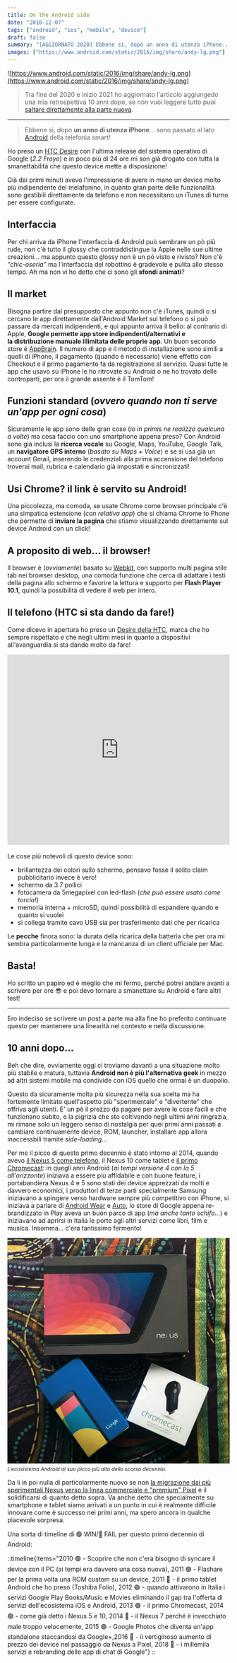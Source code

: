 ```yaml
---
title: On the Android side
date: "2010-12-07"
tags: ["android", "ios", "mobile", "device"]
draft: false
summary: "[AGGIORNATO 2020] Ebbene sì, dopo un anno di utenza iPhone... sono passato al lato [Android](https://www.android.com/) della telefonia smart!"
images: ["https://www.android.com/static/2016/img/share/andy-lg.png"]
---
```


![https://www.android.com/static/2016/img/share/andy-lg.png](https://www.android.com/static/2016/img/share/andy-lg.png)

> Tra fine del 2020 e inizio 2021 ho aggiornato l'articolo aggiungedo una mia retrospettiva 10 anni dopo, se non vuoi leggere tutto puoi [saltare direttamente alla parte nuova](#_10-anni-dopo).

---

> Ebbene sì, dopo **un anno di utenza iPhone**... sono passato al lato [Android](https://www.android.com/) della telefonia smart!

Ho preso un [HTC Desire](https://www.hdblog.it/schede-tecniche/htc-desire_i1864/) con l'ultima release del sistema operativo di Google (_2.2 Froyo_) e in poco più di 24 ore mi son già drogato con tutta la smanettabilità che questo device mette a disposizione!

Già dai primi minuti avevo l'impressione di avere in mano un device molto più indipendente del melafonino, in quanto gran parte delle funzionalità sono gestibili direttamente da telefono e non necessitano un iTunes di turno per essere configurate.

## Interfaccia

Per chi arriva da iPhone l'interfaccia di Android può sembrare un pò più rude, non c'è tutto il glossy che contraddistingue la Apple nelle sue ultime creazioni... ma appunto questo glossy non è un pò visto e rivisto? Non c'è _"chic-oseria"_ ma l'interfaccia del robottino è gradevole e pulita allo stesso tempo. Ah ma non vi ho detto che ci sono gli **sfondi animati**?

## Il market

Bisogna partire dal presupposto che appunto non c'è iTunes, quindi o si cercano le app direttamente dall'Android Market sul telefono o si può passare da mercati indipendenti, e qui appunto arriva il bello: al contrario di Apple, **Google permette app store indipendenti/alternativi e la distribuzione manuale illimitata delle proprie app**. Un buon secondo store è [AppBrain](http://www.appbrain.com/). Il numero di app e il metodo di installazione sono simili a quelli di iPhone, il pagamento (quando è necessario) viene effetto con Checkout e il primo pagamento fa da registrazione al servizio. Quasi tutte le app che usavo su iPhone le ho ritrovate su Android o ne ho trovato delle controparti, per ora il grande assente è il TomTom!

## Funzioni standard (_ovvero quando non ti serve un'app per ogni cosa_)

Sicuramente le app sono delle gran cose (_io in primis ne realizzo qualcuna a volte_) ma cosa faccio con uno smartphone appena preso? Con Android sono già inclusi la **ricerca vocale** su Google, Maps, YouTube, Google Talk, un **navigatore GPS interno** (_basato su Maps + Voice_) e se si usa già un account Gmail, inserendo le credenziali alla prima accensione del telefono troverai mail, rubrica e calendario già impostati e sincronizzati!

## Usi Chrome? il link è servito su Android!

Una piccolezza, ma comoda, se usate Chrome come browser principale c'è una simpatica estensione (_con relativa app_) che si chiama Chrome to Phone che permette di **inviare la pagina** che stiamo visualizzando direttamente sul device Android con un click!

## A proposito di web... il browser!

Il browser è (_ovviamente_) basato su [Webkit](https://webkit.org/), con supporto multi pagina stile tab nei browser desktop, una comoda funzione che cerca di adattare i testi della pagina allo schermo e favorire la lettura e supporto per **Flash Player 10.1**, quindi la possibilità di vedere il web per intero.

## Il telefono (HTC si sta dando da fare!)

Come dicevo in apertura ho preso un [Desire della HTC](https://it.wikipedia.org/wiki/HTC_Desire), marca che ho sempre rispettato e che negli ultimi mesi in quanto a dispositivi all'avanguardia si sta dando molto da fare!

<iframe loading="lazy" class="w-full" width="100%" height="430" src="https://www.youtube.com/embed/dLxsxnlGFnE" frameborder="0" allowfullscreen></iframe>

Le cose più notevoli di questo device sono:

- brillantezza dei colori sullo schermo, pensavo fosse il solito claim pubblicitario invece è vero!
- schermo da 3.7 pollici
- fotocamera da 5megapixel con led-flash (_che può essere usato come torcia!_)
- memoria interna + microSD, quindi possibilità di espandere quando e quanto si vuoleì
- si collega tramite cavo USB sia per trasferimento dati che per ricarica

Le **pecche** finora sono: la durata della ricarica della batteria che per ora mi sembra particolarmente lunga e la mancanza di un client ufficiale per Mac.

## Basta!

Ho scritto un papiro ed è meglio che mi fermo, perché potrei andare avanti a scrivere per ore 😎 e poi devo tornare a smanettare su Android e fare altri test!

---

Ero indeciso se scrivere un post a parte ma alla fine ho preferito continuare questo per mantenere una linearità nel contesto e nella discussione.

## 10 anni dopo...

Beh che dire, ovviamente oggi ci troviamo davanti a una situazione molto più stabile e matura, tuttavia **Android non è più l'alternativa geek** in mezzo ad altri sistemi mobile ma condivide con iOS quello che ormai è un duopolio.

Questo da sicuramente molta più sicurezza nella sua scelta ma ha fortemente limitato quell'aspetto più "sperimentale" e "divertente" che offriva agli utenti. E' un pò il prezzo da pagare per avere le cose facili e che funzionano subito, e la pigrizia che sto coltivando negli ultimi anni ringrazia, mi rimane solo un leggero senso di nostalgia per quei primi anni passati a cambiare continuamente device, ROM, launcher, installare app allora inaccessbili tramite _side-loading_...

Per me il picco di questo primo decennio è stato intorno al 2014, quando avevo [il Nexus 5 come telefono](/post/nexus-5), il Nexus 10 come tablet e [il primo Chromecast](/post/sperimentando-il-chromecast): in quegli anni Android (_ai tempi versione 4 con la 5 all'orizzonte_) iniziava a essere più affidabile e con buone feature, i portabandiera Nexus 4 e 5 sono stati dei device apprezzati da molti e davvero economici, i produttori di terze parti specialmente Samsung iniziavano a spingere verso hardware sempre più competitivo con iPhone, si iniziava a parlare di [Android Wear](https://developer.android.com/wear) e [Auto](https://www.android.com/auto/), lo store di Google appena re-brandizzato in Play aveva un buon parco di app (_ma anche tanto schifo..._) e iniziavano ad aprirsi in Italia le porte agli altri servizi come libri, film e musica. Insomma... c'era tantissimo fermento!

![Android al suo picco più alto dello scorso decennio.](https://github.com/moebiusmania/blog-assets/blob/master/images/2014/IMG_20131215_114606_2_2.jpeg?raw=true) <small>_L'ecosistema Android al suo picco più alto dello scorso decennio._</small>

Da li in poi nulla di particolarmente nuovo se non [la migrazione dai più sperimentali Nexus verso la linea commerciale e "premium" Pixel](/post/addio-nexus) e il solidificarsi di quanto detto sopra. Va anche detto che specialmente su smartphone e tablet siamo arrivati a un punto in cui è realmente difficile innovare come è successo nei primi anni, ma spero ancora in qualche piacevole sorpresa.

Una sorta di timeline di 🟢 WIN/🔴 FAIL per questo primo decennio di Android:

<!--
- 🟢 Scoprire che non c'era bisogno di syncare il device con il PC (_ai tempi era davvero una cosa nuova_)
- 🟢 Flashare per la prima volta **una ROM custom** su un device
- 🔴 il primo tablet Android che ho preso, davvero disastroso (_un Toshiba di cui non mi ricordo neanche il modello, pesante come un mattone e con la UI da telefono "stretchata" sullo schermo di un tablet_)
- 🟢 quando attivarono in Italia i servizi **Google Play Books, Music e Movies**, eliminando il gap tra l'offerta di servizi dell'ecosistema iOS e Android
- 🟢 quando ho preso il primo **Chromecast**
- 🟢 come già detto i **Nexus 5 e 10**
- 🔴 il **Nexus 7**, perché è invecchiato male troppo velocemente
- 🟢 **Google Photo** che diventa un'app standalone staccandosi da Google+
- 🔴 il vertiginoso aumento di prezzo dei device nel passaggio da Nexus a Pixel
- 🔴 i millemila **servizi e rebranding delle app di chat di Google**
-->

::timeline{items="2010 🟢 - Scoprire che non c'era bisogno di syncare il device con il PC (ai tempi era davvero una cosa nuova), 2011 🟢 - Flashare per la prima volta una ROM custom su un device, 2011 🔴 - il primo tablet Android che ho preso (Toshiba Folio), 2012 🟢 - quando attivarono in Italia i servizi Google Play Books/Music e Movies eliminando il gap tra l'offerta di servizi dell'ecosistema iOS e Android, 2013 🟢 - il primo Chromecast, 2014 🟢 - come già detto i Nexus 5 e 10, 2014 🔴 - il Nexus 7 perché è invecchiato male troppo velocemente, 2015 🟢 - Google Photos che diventa un'app standalone staccandosi da Google+,2016  🔴 - il vertiginoso aumento di prezzo dei device nel passaggio da Nexus a Pixel, 2018 🔴 - i millemila servizi e rebranding delle app di chat di Google"}
::
